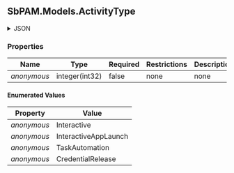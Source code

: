 
<h2 id="tocS_SbPAM.Models.ActivityType">SbPAM.Models.ActivityType</h2>

<a id="schemasbpam.models.activitytype"></a>
<a id="schema_SbPAM.Models.ActivityType"></a>
<a id="tocSsbpam.models.activitytype"></a>
<a id="tocssbpam.models.activitytype"></a>

<details><summary>JSON</summary>


```json
"Interactive"

```


</details>

### Properties

|Name|Type|Required|Restrictions|Description|
|---|---|---|---|---|
|*anonymous*|integer(int32)|false|none|none|

#### Enumerated Values

|Property|Value|
|---|---|
|*anonymous*|Interactive|
|*anonymous*|InteractiveAppLaunch|
|*anonymous*|TaskAutomation|
|*anonymous*|CredentialRelease|


